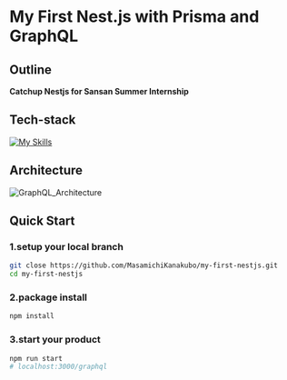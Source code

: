 # My First Nest.js with Prisma and GraphQL
## Outline
**Catchup Nestjs for Sansan Summer Internship**
## Tech-stack
[![My Skills](https://skillicons.dev/icons?i=typescript,nestjs,graphql,prisma,mysql)](https://skillicons.dev)

## Architecture
![GraphQL_Architecture](https://github.com/MasamichiKanakubo/my-first-nestjs/assets/133827507/f9bb52f5-3239-4e61-9036-af085d0e4ac4)

## Quick Start
### 1.setup your local branch
```bash
git close https://github.com/MasamichiKanakubo/my-first-nestjs.git
cd my-first-nestjs
```

### 2.package install
```bash
npm install 
```

### 3.start your product
```bash
npm run start
# localhost:3000/graphql
```
